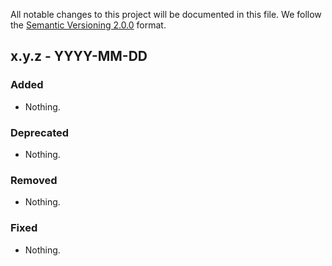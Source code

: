 All notable changes to this project will be documented in this file. We follow
the [Semantic Versioning 2.0.0](http://semver.org/) format.

## x.y.z - YYYY-MM-DD

### Added

- Nothing.

### Deprecated

- Nothing.

### Removed

- Nothing.

### Fixed

- Nothing.
